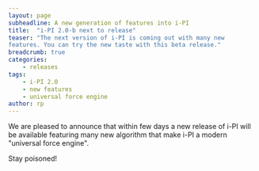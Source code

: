 ```yaml
---
layout: page
subheadline: A new generation of features into i-PI
title:  "i-PI 2.0-b next to release"
teaser: "The next version of i-PI is coming out with many new
features. You can try the new taste with this beta release."
breadcrumb: true
categories:
    - releases
tags:
    - i-PI 2.0
    - new features
    - universal force engine
author: rp
---
```

We are pleased to announce that within few days a new release of i-PI
will be available featuring many new algorithm that make i-PI a modern
"universal force engine".

Stay poisoned!
